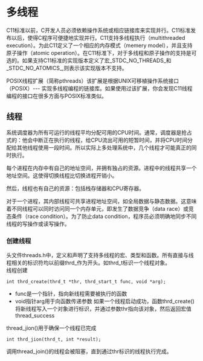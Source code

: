 # 多线程
C11标准以前，C开发人员必须依赖操作系统或相应链接库来实现并行。C11标准发布以后，使得C程序可便捷地实现并行。C11支持多线程执行（multithreaded execution）。为此C11定义了一个相应的内存模式（memery model），并且支持原子操作（atomic operation）。在C11标准下，对于多线程和原子操作的支持是可选的。如果支持C11标准的实现版本定义了宏_STDC_NO_THREADS_和_STDC_NO_ATOMICS_,则表示该实现版本不支持。

POSIX线程扩展（简称pthreads）该扩展是根据UNIX可移植操作系统接口（POSIX）--- 实现多线程编程的链接库。如果使用过该扩展，你会发现C11线程编程的接口在很多方面与POSIX标准类似。
## 线程
系统调度器为所有可运行的线程平均分配可用的CPU时间。通常，调度器是抢占式的：他会中断正在执行的线程，给CPU流出可用的短暂时间，并将CPU时间分配给其他线程使用一段时间。所以实际上多处理系统中，几个线程才可能真正的同时执行。

每个进程在内存中有自己的地址空间，并拥有独占的资源。进程中的线程共享一个地址空间。这使得切换线程比切换进程开销小。

然后，线程也有自己的资源：包括栈存储器和CPU寄存器。

对于一个进程，其内部线程可共享进程地址空间，如全局数据与静态数据。这意味着不同线程可以同时访问同一个内存单元，即发生了数据竞争（data race）或竞态条件（race condition）。为了防止data condition，程序员必须明确地同步不同线程的写操作或读写操作。
### 创建线程
头文件threads.h中，定义和声明了支持多线程的宏、类型和函数。所有直接与线程相关的标识符均以前缀thrd_作为开头。如thrd_t标识一个线程对象。  
线程创建
```
int thrd_create(thrd_t *thr, thrd_start_t func, void *arg);
```
- func是一个指针，指向新线程需要被执行的函数
- void指针arg用于向函数传递参数
如果一个线程启动成功，函数thrd_create()将新线程写入一个对象进行标识，并通过参数thr指向该对象，然后返回宏值thread_success

thread_jion()用于确保一个线程已完成
```
int thrd_jion(thrd_t, int *result);
```
调用thread_join()的线程会被阻塞，直到通过thr标识的线程执行完成。

